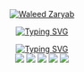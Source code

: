 <div align="center">
<a href="https://github.com/GhostMods00?tab=repositories">
    <img src="https://img.shields.io/badge/Profile-Waleed/Zaryab%20-19f80582.svg?style=for-the-badge" alt="Waleed Zaryab"> 
</a>

[![Typing SVG](https://readme-typing-svg.herokuapp.com?font=Jersey+10&size=25&pause=1000&color=41F711&center=true&width=435&lines=root%40life%3A~%23+happiness.exe;Error+401%3A+Humor+Unauthorized+%F0%9F%9A%AB)](https://git.io/typing-svg)


<div align=center> 
    
  [![Typing SVG](https://readme-typing-svg.herokuapp.com?font=Jersey+15&size=30&duration=3000&pause=200&color=3C9021&width=435&lines=Make+it+work;Make+it+right;Make+it+fast)](https://git.io/typing-svg)
  <br>
  <img src="http://github-profile-summary-cards.vercel.app/api/cards/profile-details?username=GhostMods00&theme=blue_green">
  <img src="http://github-profile-summary-cards.vercel.app/api/cards/repos-per-language?username=GhostMods00&theme=blue_green">
  <img src="http://github-profile-summary-cards.vercel.app/api/cards/most-commit-language?username=GhostMods00&theme=blue_green">
  <img src="http://github-profile-summary-cards.vercel.app/api/cards/stats?username=GhostMods00&theme=blue_green">
  <img src="http://github-profile-summary-cards.vercel.app/api/cards/productive-time?username=GhostMods00&theme=blue_green&utcOffset=8">
</div>

